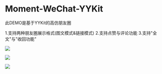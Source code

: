 # Moment-WeChat-YYKit

此DEMO是基于YYKit的高仿朋友圈

1.支持两种朋友圈展示格式(图文模式&链接模式)
2.支持点赞与评论功能
3.支持"全文"与"收回功能"

![](https://github.com/andy123234/Moment-WeChat-YYKit/raw/master/ScreenShot/1.png)

![](https://github.com/andy123234/Moment-WeChat-YYKit/raw/master/ScreenShot/2.png)

![](https://github.com/andy123234/Moment-WeChat-YYKit/raw/master/ScreenShot/3.png)
